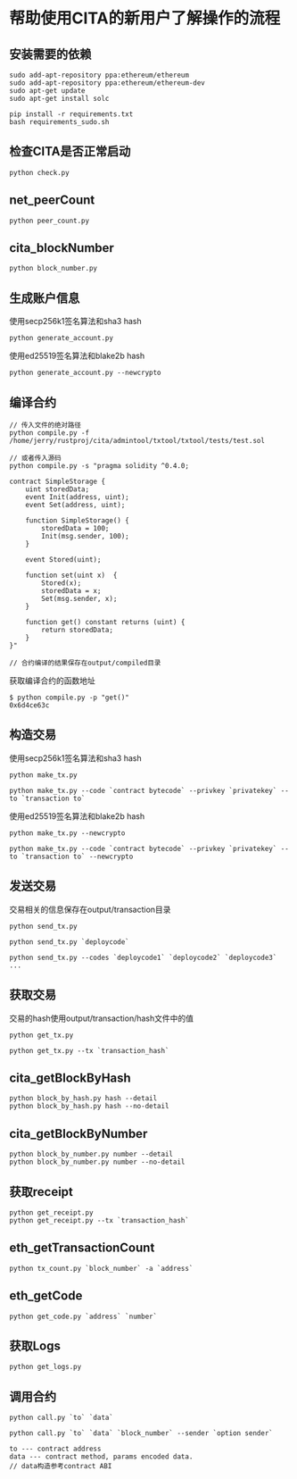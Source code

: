 # 帮助使用CITA的新用户了解操作的流程

## 安装需要的依赖

```shell
sudo add-apt-repository ppa:ethereum/ethereum
sudo add-apt-repository ppa:ethereum/ethereum-dev
sudo apt-get update
sudo apt-get install solc
```

```shell
pip install -r requirements.txt
bash requirements_sudo.sh
```

## 检查CITA是否正常启动

```shell
python check.py
```

## net_peerCount

```shell
python peer_count.py
```

## cita_blockNumber

```shell
python block_number.py
```

## 生成账户信息

使用secp256k1签名算法和sha3 hash

```shell
python generate_account.py
```

使用ed25519签名算法和blake2b hash

```shell
python generate_account.py --newcrypto
```

## 编译合约

```shell
// 传入文件的绝对路径
python compile.py -f /home/jerry/rustproj/cita/admintool/txtool/txtool/tests/test.sol

// 或者传入源码
python compile.py -s "pragma solidity ^0.4.0;

contract SimpleStorage {
    uint storedData;
    event Init(address, uint);
    event Set(address, uint);

    function SimpleStorage() {
        storedData = 100;
        Init(msg.sender, 100);
    }

    event Stored(uint);

    function set(uint x)  {
        Stored(x);
        storedData = x;
        Set(msg.sender, x);
    }

    function get() constant returns (uint) {
        return storedData;
    }
}"

// 合约编译的结果保存在output/compiled目录
```

获取编译合约的函数地址

```shell
$ python compile.py -p "get()"
0x6d4ce63c
```

## 构造交易

使用secp256k1签名算法和sha3 hash

```shell
python make_tx.py

python make_tx.py --code `contract bytecode` --privkey `privatekey` --to `transaction to`
```

使用ed25519签名算法和blake2b hash

```shell
python make_tx.py --newcrypto

python make_tx.py --code `contract bytecode` --privkey `privatekey` --to `transaction to` --newcrypto
```

## 发送交易

交易相关的信息保存在output/transaction目录

```shell
python send_tx.py

python send_tx.py `deploycode`

python send_tx.py --codes `deploycode1` `deploycode2` `deploycode3` ...
```

## 获取交易

交易的hash使用output/transaction/hash文件中的值

```shell
python get_tx.py

python get_tx.py --tx `transaction_hash`
```

## cita_getBlockByHash

```shell
python block_by_hash.py hash --detail
python block_by_hash.py hash --no-detail
```

## cita_getBlockByNumber

```shell
python block_by_number.py number --detail
python block_by_number.py number --no-detail
```

## 获取receipt

```shell
python get_receipt.py
python get_receipt.py --tx `transaction_hash`
```

## eth_getTransactionCount

```shell
python tx_count.py `block_number` -a `address`
```

## eth_getCode

```shell
python get_code.py `address` `number`
```

## 获取Logs

```shell
python get_logs.py
```

## 调用合约

```shell
python call.py `to` `data`

python call.py `to` `data` `block_number` --sender `option sender`

to --- contract address
data --- contract method, params encoded data.
// data构造参考contract ABI
```
